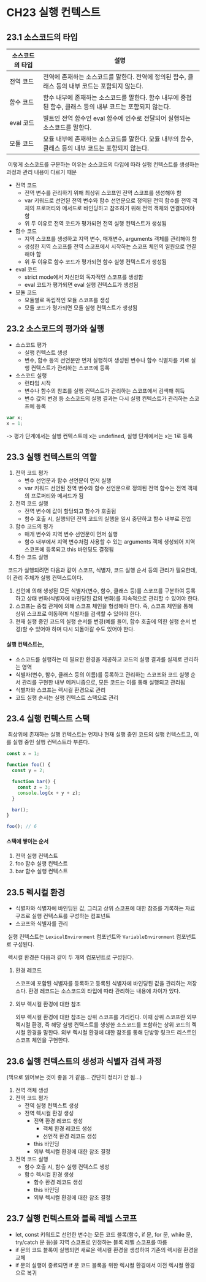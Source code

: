 # CH23 실행 컨텍스트

## 23.1 소스코드의 타입

| 소스코드의 타입 | 설명                                                                                                      |
| --------------- | --------------------------------------------------------------------------------------------------------- |
| 전역 코드       | 전역에 존재하는 소스코드를 말한다. 전역에 정의된 함수, 클래스 등의 내부 코드는 포함되지 않는다.           |
| 함수 코드       | 함수 내부에 존재하는 소스코드를 말한다. 함수 내부에 중첩된 함수, 클래스 등의 내부 코드는 포함되지 않는다. |
| eval 코드       | 빌트인 전역 함수인 eval 함수에 인수로 전달되어 실행되는 소스코드를 말한다.                                |
| 모듈 코드       | 모듈 내부에 존재하는 소스코드를 말한다. 모듈 내부의 함수, 클래스 등의 내부 코드는 포함되지 않는다.        |

&nbsp;이렇게 소스코드를 구분하는 이유는 소스코드의 타입에 따라 실행 컨텍스트를 생성하는 과정과 관리 내용이 다르기 때문

- 전역 코드
  - 전역 변수를 관리하기 위해 최상위 스코프인 전역 스코프를 생성해야 함
  - var 키워드로 선언된 전역 변수와 함수 선언문으로 정의된 전역 함수를 전역 객체의 프로퍼티와 메서드로 바인딩하고 참조하기 위해 전역 객체와 연결되어야 함
  - 위 두 이유로 전역 코드가 평가되면 전역 실행 컨텍스트가 생성됨
- 함수 코드
  - 지역 스코프를 생성하고 지역 변수, 매개변수, arguments 객체를 관리해야 함
  - 생성한 지역 스코프를 전역 스코프에서 시작하는 스코프 체인의 일원으로 연결해야 함
  - 위 두 이유로 함수 코드가 평가되면 함수 실행 컨텍스트가 생성됨
- eval 코드
  - strict mode에서 자신만의 독자적인 스코프를 생성함
  - eval 코드가 평가되면 eval 실행 컨텍스트가 생성됨
- 모듈 코드
  - 모듈별로 독립적인 모듈 스코프를 생성
  - 모듈 코드가 평가되면 모듈 실행 컨텍스트가 생성됨

## 23.2 소스코드의 평가와 실행

- 소스코드 평가
  - 실행 컨텍스트 생성
  - 변수, 함수 등의 선언문만 먼저 실행하여 생성된 변수나 함수 식별자를 키로 실행 컨텍스트가 관리하는 스코프에 등록
- 소스코드 실행
  - 런타임 시작
  - 변수나 함수의 참조를 실행 컨텍스트가 관리하는 스코프에서 검색해 취득
  - 변수 값의 변경 등 소스코드의 실행 결과는 다시 실행 컨텍스트가 관리하는 스코프에 등록

```javascript
var x;
x = 1;
```

-> 평가 단계에서는 실행 컨텍스트에 x는 undefined, 실행 단계에서는 x는 1로 등록

## 23.3 실행 컨텍스트의 역할

1. 전역 코드 평가
   - 변수 선언문과 함수 선언문이 먼저 실행
   - var 키워드 선언된 전역 변수와 함수 선언문으로 정의된 전역 함수는 전역 객체의 프로퍼티와 메서드가 됨
2. 전역 코드 실행
   - 전역 변수에 값이 할당되고 함수가 호출됨
   - 함수 호출 시, 실행되던 전역 코드의 실행을 일시 중단하고 함수 내부로 진입
3. 함수 코드의 평가
   - 매개 변수와 지역 변수 선언문이 먼저 실행
   - 함수 내부에서 지역 변수처럼 사용할 수 있는 arguments 객체 생성되어 지역 스코프에 등록되고 this 바인딩도 결정됨
4. 함수 코드 실행

&nbsp;코드가 실행되려면 다음과 같이 스코프, 식별자, 코드 실행 순서 등의 관리가 필요한데, 이 관리 주체가 실행 컨텍스트이다.

1. 선언에 의해 생성된 모든 식별자(변수, 함수, 클래스 등)를 스코프를 구분하여 등록하고 상태 변화(식별자에 바인딩된 값의 변화)를 지속적으로 관리할 수 있어야 한다.
2. 스코프는 중첩 관계에 의해 스코프 체인을 형성해야 한다. 즉, 스코프 체인을 통해 상위 스코프로 이동하며 식별자를 검색할 수 있어야 한다.
3. 현재 실행 중인 코드의 실행 순서를 변경(예를 들어, 함수 호출에 의한 실행 순서 변경)할 수 있어야 하며 다시 되돌아갈 수도 있어야 한다.

#### 실행 컨텍스트는,

- 소스코드를 실행하는 데 필요한 환경을 제공하고 코드의 실행 결과를 실제로 관리하는 영역
- 식별자(변수, 함수, 클래스 등의 이름)를 등록하고 관리하는 스코프와 코드 실행 순서 관리를 구현한 내부 메커니즘으로, 모든 코드는 이를 통해 실행되고 관리됨
- 식별자와 스코프는 렉시컬 환경으로 관리
- 코드 실행 순서는 실행 컨텍스트 스택으로 관리

## 23.4 실행 컨텍스트 스택

&nbsp;최상위에 존재하는 실행 컨텍스트는 언제나 현재 실행 중인 코드의 실행 컨텍스트고, 이를 실행 중인 실행 컨텍스트라 부른다.

```javascript
const x = 1;

function foo() {
  const y = 2;

  function bar() {
    const z = 3;
    console.log(x + y + z);
  }

  bar();
}

foo(); // 6
```

#### 스택에 쌓이는 순서

1. 전역 실행 컨텍스트
2. foo 함수 실행 컨텍스트
3. bar 함수 실행 컨텍스트

## 23.5 렉시컬 환경

- 식별자와 식별자에 바인딩된 값, 그리고 상위 스코프에 대한 참조를 기록하는 자료구조로 실행 컨텍스트를 구성하는 컴포넌트
- 스코프와 식별자를 관리

&nbsp;실행 컨텍스트는 `LexicalEnvironment` 컴포넌트와 `VariableEnvironment` 컴포넌트로 구성된다.

&nbsp;렉시컬 환경은 다음과 같이 두 개의 컴포넌트로 구성된다.

1. 환경 레코드

   스코프에 포함된 식별자를 등록하고 등록된 식별자에 바인딩된 값을 관리하는 저장소다. 환경 레코드는 소스코드의 타입에 따라 관리하는 내용에 차이가 있다.

2. 외부 렉시컬 환경에 대한 참조

   외부 렉시컬 환경에 대한 참조는 상위 스코프를 가리킨다. 이때 상위 스코프란 외부 렉시컬 환경, 즉 해당 실행 컨텍스트를 생성한 소스코드를 포함하는 상위 코드의 렉시컬 환경을 말한다. 외부 렉시컬 환경에 대한 참조를 통해 단방향 링크드 리스트인 스코프 체인을 구현한다.

## 23.6 실행 컨텍스트의 생성과 식별자 검색 과정

(책으로 읽어보는 것이 좋을 거 같음... 간단히 정리가 안 됨...)

1. 전역 객체 생성
2. 전역 코드 평가
   - 전역 실행 컨텍스트 생성
   - 전역 렉시컬 환경 생성
     - 전역 환경 레코드 생성
       - 객체 환경 레코드 생성
       - 선언적 환경 레코드 생성
     - this 바인딩
     - 외부 렉시컬 환경에 대한 참조 결정
3. 전역 코드 실행
   - 함수 호출 시, 함수 실행 컨텍스트 생성
   - 함수 렉시컬 환경 생성
     - 함수 환경 레코드 생성
     - this 바인딩
     - 외부 렉시컬 환경에 대한 참조 결정

## 23.7 실행 컨텍스트와 블록 레벨 스코프

- let, const 키워드로 선언한 변수는 모든 코드 블록(함수, if 문, for 문, while 문, try/catch 문 등)을 지역 스코프로 인정하는 블록 레벨 스코프를 따름
- if 문의 코드 블록이 실행되면 새로운 렉시컬 환경을 생성하여 기존의 렉시컬 환경을 교체
- if 문의 실행이 종료되면 if 문 코드 블록을 위한 렉시컬 환경에서 이전 렉시컬 환경으로 복귀
